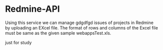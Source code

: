 # Redmine-API
Using this service we can manage gdgdfgd issues of projects in Redmine by uploading an EXcel file.
The format of rows and columns of the Excel file must be same as the given sample webappsTest.xls.


just for study
